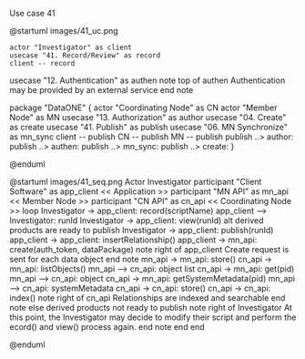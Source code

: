 Use case 41

  @startuml images/41_uc.png 

    actor "Investigator" as client 
    usecase "41. Record/Review" as record
    client -- record

  usecase "12. Authentication" as authen 
  note top of authen 
    Authentication may be provided by an external service 
  end note
  
  package "DataONE" { 
    actor "Coordinating Node" as CN 
    actor "Member Node" as MN 
    usecase "13. Authorization" as author 
    usecase "04. Create" as create 
    usecase "41. Publish" as publish
    usecase "06. MN Synchronize" as mn_sync 
    client -- publish
    CN -- publish
    MN -- publish 
    publish ..> author: <includes> 
    publish ..> authen: <includes> 
    publish ..> mn_sync: <includes> 
    publish ..> create: <includes>
  } 
 
  @enduml

 @startuml images/41_seq.png 
 Actor Investigator 
 participant "Client Software" as app_client << Application >> 
 participant "MN API" as mn_api << Member Node >> 
 participant "CN API" as cn_api << Coordinating Node >>
 loop
 Investigator -> app_client: record(scriptName)
 app_client --> Investigator: runId
 Investigator -> app_client: view(runId)
 alt derived products are ready to publish
 Investigator -> app_client: publish(runId)
 app_client -> app_client: insertRelationship()
 app_client -> mn_api: create(auth_token, dataPackage) 
 note right of app_client 
 Create request is sent 
 for each data object 
 end note
 mn_api -> mn_api: store()
 cn_api -> mn_api: listObjects()
 mn_api --> cn_api: object list
 cn_api -> mn_api: get(pid) mn_api --> cn_api: object
 cn_api -> mn_api: getSystemMetadata(pid) mn_api --> cn_api: systemMetadata
 cn_api -> cn_api: store() cn_api -> cn_api: index() 
 note right of cn_api 
 Relationships are 
 indexed and searchable 
 end note
 else derived products not ready to publish
 note right of Investigator
 At this point, the Investigator 
 may decide to modify their script 
 and perform the ecord() and view() 
 process again.
 end note
 end
 end
 
 @enduml
   
